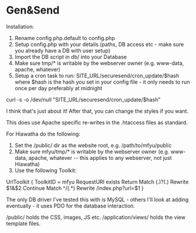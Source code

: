 Gen&Send
==============

Installation:

1. Rename config.php.default to config.php
2. Setup config.php with your details (paths, DB access etc - make sure you already have a DB with user setup)
3. Import the DB script in db/ into your Database
4. Make sure tmp/* is writable by the webserver owner (e.g. www-data, apache, whatever)
5. Setup a cron task to run: SITE_URL/securesend/cron_update/$hash where $hash is the hash you set in your config file - it only needs to run once per day preferably at midnight

curl -s -o /dev/null "SITE_URL/securesend/cron_update/$hash"   

I think that's just about it! After that, you can change the styles if you want.

This does use Apache specific re-writes in the .htaccess files as standard.

For Hiawatha do the following:

1. Set the /public/ dir as the website root, e.g. /path/to/mfyu/public
2. Make sure mfyu/tmp/* is writable by the webserver owner (e.g. www-data, apache, whatever -- this applies to any webserver, not just Hiawatha)
3. Use the following Toolkit:

UrlToolkit {
   ToolkitID = mfyu
   RequestURI exists Return
   Match (.)\?(.) Rewrite $1&$2 Continue
   Match ^/(.*) Rewrite /index.php?url=$1
}

The only DB driver I've tested this with is MySQL - others I'll look at adding eventually - it uses PDO for the database interaction.

/public/ holds the CSS, images, JS etc.
/application/views/ holds the view template files.